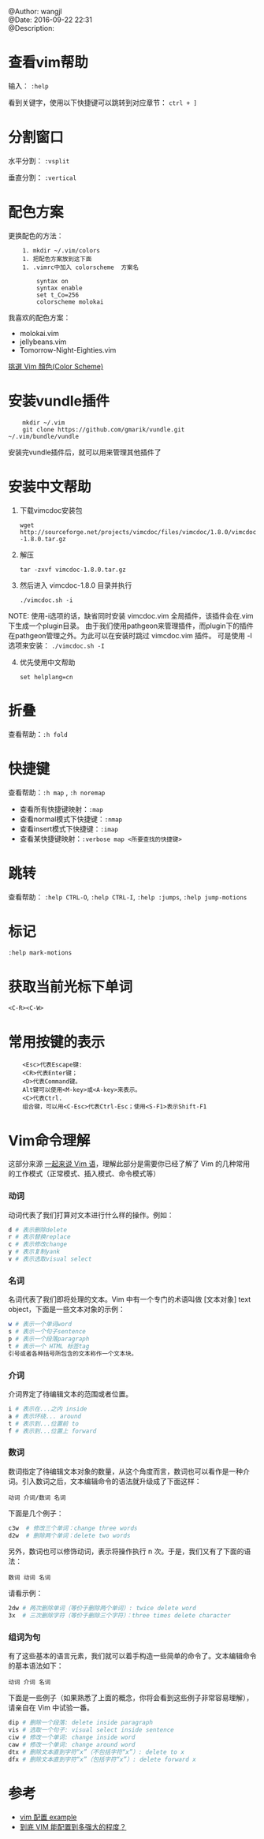@Author:         wangjl  
@Date:           2016-09-22 22:31  
@Description:    

# 查看vim帮助

输入： `:help`

看到关键字，使用以下快捷键可以跳转到对应章节： `ctrl + ]`

# 分割窗口

水平分割： `:vsplit`

垂直分割： `:vertical`

# 配色方案

更换配色的方法：
```
    1. mkdir ~/.vim/colors
    1. 把配色方案放到这下面
    1. .vimrc中加入 colorscheme  方案名

        syntax on
        syntax enable
        set t_Co=256
        colorscheme molokai
```

我喜欢的配色方案：

* molokai.vim
* jellybeans.vim
* Tomorrow-Night-Eighties.vim


[挑選 Vim 顏色(Color Scheme)](http://blog.longwin.com.tw/2009/03/choose-vim-color-scheme-2009/)
    
# 安装vundle插件

```shell
    mkdir ~/.vim
    git clone https://github.com/gmarik/vundle.git ~/.vim/bundle/vundle
```

安装完vundle插件后，就可以用来管理其他插件了

# 安装中文帮助

1. 下载vimcdoc安装包

    `wget http://sourceforge.net/projects/vimcdoc/files/vimcdoc/1.8.0/vimcdoc-1.8.0.tar.gz`

2. 解压

    `tar -zxvf vimcdoc-1.8.0.tar.gz`

3. 然后进入 vimcdoc-1.8.0 目录并执行

    `./vimcdoc.sh -i`

NOTE: 使用-i选项的话，缺省同时安装 vimcdoc.vim 全局插件，该插件会在.vim下生成一个plugin目录。
由于我们使用pathgeon来管理插件，而plugin下的插件在pathgeon管理之外。为此可以在安装时跳过 vimcdoc.vim 插件。 
可是使用 -I选项来安装： `./vimcdoc.sh -I`

4. 优先使用中文帮助

    `set helplang=cn`


# 折叠

查看帮助：`:h fold`

# 快捷键

查看帮助：`:h map` , `:h noremap`

* 查看所有快捷键映射：`:map`
* 查看normal模式下快捷键：`:nmap`
* 查看insert模式下快捷键：`:imap`
* 查看某快捷键映射：`:verbose map <所要查找的快捷键>` 


# 跳转

查看帮助： `:help CTRL-O`, `:help CTRL-I`, `:help :jumps`, `:help jump-motions`

# 标记

`:help mark-motions`

# 获取当前光标下单词

`<C-R><C-W>`

# 常用按键的表示

```
    <Esc>代表Escape键:
    <CR>代表Enter键；
    <D>代表Command键。
    Alt键可以使用<M-key>或<A-key>来表示。
    <C>代表Ctrl.
    组合键，可以用<C-Esc>代表Ctrl-Esc；使用<S-F1>表示Shift-F1
```

# Vim命令理解

这部分来源 [一起来说 Vim 语](http://www.jianshu.com/p/a361ce8c97bc)，理解此部分是需要你已经了解了 Vim 的几种常用的工作模式（正常模式、插入模式、命令模式等）

### 动词

动词代表了我们打算对文本进行什么样的操作。例如：

```bash
d # 表示删除delete
r # 表示替换replace
c # 表示修改change
y # 表示复制yank
v # 表示选取visual select
```

### 名词

名词代表了我们即将处理的文本。Vim 中有一个专门的术语叫做 [文本对象] text object，下面是一些文本对象的示例：

```bash
w # 表示一个单词word
s # 表示一个句子sentence
p # 表示一个段落paragraph
t # 表示一个 HTML 标签tag
引号或者各种括号所包含的文本称作一个文本块。
```

### 介词

介词界定了待编辑文本的范围或者位置。

```bash
i # 表示在...之内 inside
a # 表示环绕... around
t # 表示到...位置前 to
f # 表示到...位置上 forward
```

### 数词

数词指定了待编辑文本对象的数量，从这个角度而言，数词也可以看作是一种介词。引入数词之后，文本编辑命令的语法就升级成了下面这样：

```
动词 介词/数词 名词
```

下面是几个例子：

```bash
c3w  # 修改三个单词：change three words
d2w  # 删除两个单词：delete two words
```

另外，数词也可以修饰动词，表示将操作执行 n 次。于是，我们又有了下面的语法：

```
数词 动词 名词
```

请看示例：

```bash
2dw # 两次删除单词（等价于删除两个单词）: twice delete word
3x  # 三次删除字符（等价于删除三个字符）：three times delete character
```

### 组词为句

有了这些基本的语言元素，我们就可以着手构造一些简单的命令了。文本编辑命令的基本语法如下：

```
动词 介词 名词
```

下面是一些例子（如果熟悉了上面的概念，你将会看到这些例子非常容易理解），请亲自在 Vim 中试验一番。

```bash
dip # 删除一个段落: delete inside paragraph
vis # 选取一个句子: visual select inside sentence
ciw # 修改一个单词: change inside word
caw # 修改一个单词: change around word
dtx # 删除文本直到字符“x”（不包括字符“x”）: delete to x
dfx # 删除文本直到字符“x”（包括字符“x”）: delete forward x
```


# 参考 

* [vim 配置 example](https://github.com/VundleVim/Vundle.vim/wiki/Examples)
* [ 到底 VIM 能配置到多强大的程度？ ](https://www.zhihu.com/question/20151659)
